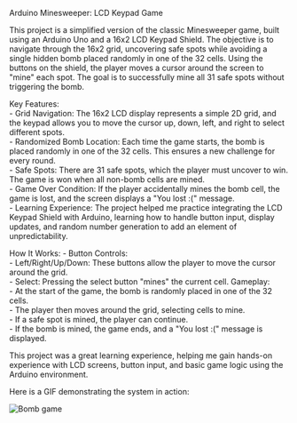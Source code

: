 Arduino Minesweeper: LCD Keypad Game

This project is a simplified version of the classic Minesweeper game,
built using an Arduino Uno and a 16x2 LCD Keypad Shield. The objective
is to navigate through the 16x2 grid, uncovering safe spots while
avoiding a single hidden bomb placed randomly in one of the 32 cells.
Using the buttons on the shield, the player moves a cursor around the
screen to \"mine\" each spot. The goal is to successfully mine all 31
safe spots without triggering the bomb.

Key Features:  
    - Grid Navigation: The 16x2 LCD display represents a
simple 2D grid, and the keypad allows you to move the cursor up, down,
left, and right to select different spots.  
    - Randomized Bomb Location: Each time the game starts, the bomb is placed 
randomly in one of the 32 cells. This ensures a new challenge for every round.  
    - Safe Spots: There are 31 safe spots, which the player must uncover to win. 
The game is won when all non-bomb cells are mined.  
    - Game Over Condition: If the player accidentally mines the bomb cell, the 
game is lost, and the screen displays a "You lost :(" message.  
    - Learning Experience: The project helped me practice integrating the LCD 
Keypad Shield with Arduino, learning how to handle button input, display updates, 
and random number generation to add an element of unpredictability.

How It Works: 
    - Button Controls:  
        - Left/Right/Up/Down: These buttons allow the player to move the cursor around the grid.  
        - Select: Pressing the select button \"mines\" the current cell. Gameplay:  
    - At the start of the game, the bomb is randomly placed in one of the 32 cells.  
    - The player then moves around the grid, selecting cells to mine.  
    - If a safe spot is mined, the player can continue.  
    - If the bomb is mined, the game ends, and a "You lost :(" message is displayed.

This project was a great learning experience, helping me gain hands-on
experience with LCD screens, button input, and basic game logic using
the Arduino environment.

Here is a GIF demonstrating the system in action:

![Bomb game](video_bomb_game.gif)